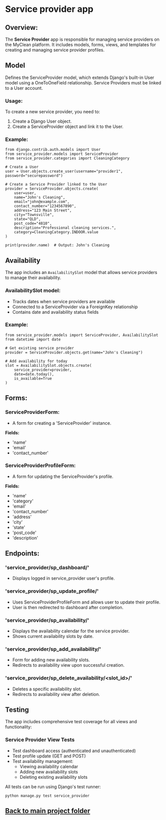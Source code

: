 # Service provider app

## Overview:
The **Service Provider** app is responsible for managing service providers on the MyClean platform. It includes models, forms, views, and templates for creating and managing service provider profiles.

## Model
Defines the ServiceProvider model, which extends Django's built-in User model using a OneToOneField relationship. 
Service Providers must be linked to a User account.

### Usage:
To create a new service provider, you need to:
1. Create a Django User object.
2. Create a ServiceProvider object and link it to the User.

### Example:
```
from django.contrib.auth.models import User
from service_provider.models import ServiceProvider
from service_provider.categories import CleaningCategory

# Create a User
user = User.objects.create_user(username="provider1", password="securepassword")

# Create a Service Provider linked to the User
provider = ServiceProvider.objects.create(
    user=user,
    name="John's Cleaning",
    email="john@example.com",
    contact_number="1234567890",
    address="123 Main Street",
    city="Townsville",
    state="QLD",
    post_code="4810",
    description="Professional cleaning services.",
    category=CleaningCategory.INDOOR.value
)

print(provider.name)  # Output: John's Cleaning
```

## Availability
The app includes an `AvailabilitySlot` model that allows service providers to manage their availability.

### AvailabilitySlot model:
- Tracks dates when service providers are available
- Connected to a ServiceProvider via a ForeignKey relationship
- Contains date and availability status fields

### Example:
```
from service_provider.models import ServiceProvider, AvailabilitySlot
from datetime import date

# Get existing service provider
provider = ServiceProvider.objects.get(name="John's Cleaning")

# Add availability for today
slot = AvailabilitySlot.objects.create(
    service_provider=provider,
    date=date.today(),
    is_available=True
)
```

## Forms:
### ServiceProviderForm:
- A form for creating a 'ServiceProvider' instance.

**Fields:**
- 'name' 
- 'email' 
- 'contact_number'

### ServiceProviderProfileForm:
- A form for updating the ServiceProvider's profile.

**Fields:**
- 'name'
- 'category'
- 'email'
- 'contact_number'
- 'address'
- 'city'
- 'state'
- 'post_code'
- 'description'


## Endpoints:
### 'service_provider/sp_dashboard/'
- Displays logged in service_provider user's profile.

### 'service_provider/sp_update_profile/'
- Uses ServiceProviderProfileForm and allows user to update their profile.
- User is then redirected to dashboard after completion.

### 'service_provider/sp_availability/'
- Displays the availability calendar for the service provider.
- Shows current availability slots by date.

### 'service_provider/sp_add_availability/'
- Form for adding new availability slots.
- Redirects to availability view upon successful creation.

### 'service_provider/sp_delete_availability/<slot_id>/'
- Deletes a specific availability slot.
- Redirects to availability view after deletion.

## Testing
The app includes comprehensive test coverage for all views and functionality:

### Service Provider View Tests
- Test dashboard access (authenticated and unauthenticated)
- Test profile update (GET and POST)
- Test availability management:
  - Viewing availability calendar
  - Adding new availability slots
  - Deleting existing availability slots

All tests can be run using Django's test runner:
```
python manage.py test service_provider
```

## [Back to main project folder](../../)